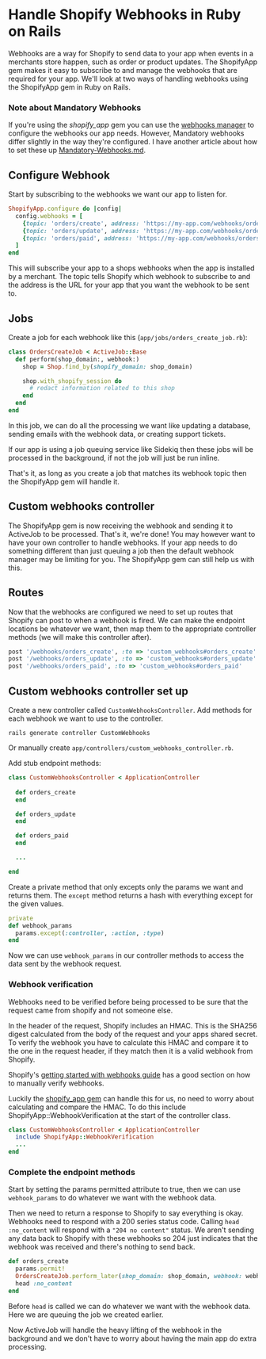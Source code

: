 # Handle Shopify Webhooks in Ruby on Rails

Webhooks are a way for Shopify to send data to your app when events in a merchants store happen, such as order or product updates. The ShopifyApp gem makes it easy to subscribe to and manage the webhooks that are required for your app. We'll look at two ways of handling webhooks using the ShopifyApp gem in Ruby on Rails.

### Note about Mandatory Webhooks

If you're using the *shopify_app* gem you can use the [webhooks manager](https://github.com/Shopify/shopify_app#webhooksmanager) to configure the webhooks our app needs. However, Mandatory webhooks differ slightly in the way they're configured. I have another article about how to set these up [Mandatory-Webhooks.md]().

## Configure Webhook

Start by subscribing to the webhooks we want our app to listen for.

```rb
ShopifyApp.configure do |config|
  config.webhooks = [
    {topic: 'orders/create', address: 'https://my-app.com/webhooks/orders_create'}
    {topic: 'orders/update', address: 'https://my-app.com/webhooks/orders_update'}
    {topic: 'orders/paid', address: 'https://my-app.com/webhooks/orders_paid'}
  ]
end
```

This will subscribe your app to a shops webhooks when the app is installed by a merchant. The topic tells Shopify which webhook to subscribe to and the address is the URL for your app that you want the webhook to be sent to.

## Jobs

Create a job for each webhook like this (`app/jobs/orders_create_job.rb`):

```rb
class OrdersCreateJob < ActiveJob::Base
  def perform(shop_domain:, webhook:)
    shop = Shop.find_by(shopify_domain: shop_domain)

    shop.with_shopify_session do
      # redact information related to this shop
    end
  end
end
```

In this job, we can do all the processing we want like updating a database, sending emails with the webhook data, or creating support tickets.

If our app is using a job queuing service like Sidekiq then these jobs will be processed in the background, if not the job will just be run inline.

That's it, as long as you create a job that matches its webhook topic then the ShopifyApp gem will handle it.

## Custom webhooks controller

The ShopifyApp gem is now receiving the webhook and sending it to ActiveJob to be processed. That's it, we're done! You may however want to have your own controller to handle webhooks. If your app needs to do something different than just queuing a job then the default webhook manager may be limiting for you. The ShopifyApp gem can still help us with this.

## Routes

Now that the webhooks are configured we need to set up routes that Shopify can post to when a webhook is fired. We can make the endpoint locations be whatever we want, then map them to the appropriate controller methods (we will make this controller after).

```rb
post '/webhooks/orders_create', :to => 'custom_webhooks#orders_create'
post '/webhooks/orders_update', :to => 'custom_webhooks#orders_update'
post '/webhooks/orders_paid', :to => 'custom_webhooks#orders_paid'
```

## Custom webhooks controller set up

Create a new controller called `CustomWebhooksController`. Add methods for each webhook we want to use to the controller.

```
rails generate controller CustomWebhooks
```

Or manually create `app/controllers/custom_webhooks_controller.rb`.

Add stub endpoint methods:

```rb
class CustomWebhooksController < ApplicationController
  
  def orders_create
  end

  def orders_update
  end

  def orders_paid
  end

  ...

end
```

Create a private method that only excepts only the params we want and returns them. The `except` method returns a hash with everything except for the given values.

```rb
private
def webhook_params
  params.except(:controller, :action, :type)
end
```

Now we can use `webhook_params` in our controller methods to access the data sent by the webhook request.

### Webhook verification

Webhooks need to be verified before being processed to be sure that the request came from shopify and not someone else.

In the header of the request, Shopify includes an HMAC. This is the SHA256 digest calculated from the body of the request and your apps shared secret. To verify the webhook you have to calculate this HMAC and compare it to the one in the request header, if they match then it is a valid webhook from Shopify.

Shopify's [getting started with webhooks guide](https://help.shopify.com/en/api/getting-started/webhooks#verify-webhook) has a good section on how to manually verify webhooks.

Luckily the [shopify_app gem](https://github.com/Shopify/shopify_app) can handle this for us, no need to worry about calculating and compare the HMAC. To do this include ShopifyApp::WebhookVerification at the start of the controller class.

```rb
class CustomWebhooksController < ApplicationController
  include ShopifyApp::WebhookVerification
  ...
end
```

### Complete the endpoint methods

Start by setting the params permitted attribute to true, then we can use `webhook_params` to do whatever we want with the webhook data.

Then we need to return a response to Shopify to say everything is okay. Webhooks need to respond with a 200 series status code. Calling `head :no_content` will respond with a `"204 no content"` status. We aren't sending any data back to Shopify with these webhooks so 204 just indicates that the webhook was received and there's nothing to send back.

```rb
def orders_create
  params.permit!
  OrdersCreateJob.perform_later(shop_domain: shop_domain, webhook: webhook_params.to_h)
  head :no_content
end
```

Before `head` is called we can do whatever we want with the webhook data. Here we are queuing the job we created earlier.

Now ActiveJob will handle the heavy lifting of the webhook in the background and we don't have to worry about having the main app do extra processing.